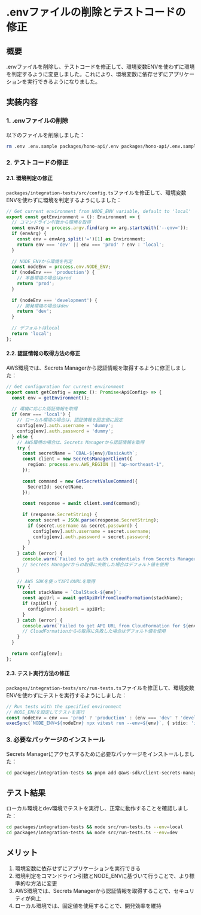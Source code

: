 # .envファイルの削除とテストコードの修正

## 概要

.envファイルを削除し、テストコードを修正して、環境変数ENVを使わずに環境を判定するように変更しました。これにより、環境変数に依存せずにアプリケーションを実行できるようになりました。

## 実装内容

### 1. .envファイルの削除

以下のファイルを削除しました：

```bash
rm .env .env.sample packages/hono-api/.env packages/hono-api/.env.sample
```

### 2. テストコードの修正

#### 2.1. 環境判定の修正

`packages/integration-tests/src/config.ts`ファイルを修正して、環境変数ENVを使わずに環境を判定するようにしました：

```typescript
// Get current environment from NODE_ENV variable, default to 'local'
export const getEnvironment = (): Environment => {
  // コマンドライン引数から環境を取得
  const envArg = process.argv.find(arg => arg.startsWith('--env='));
  if (envArg) {
    const env = envArg.split('=')[1] as Environment;
    return env === 'dev' || env === 'prod' ? env : 'local';
  }
  
  // NODE_ENVから環境を判定
  const nodeEnv = process.env.NODE_ENV;
  if (nodeEnv === 'production') {
    // 本番環境の場合はprod
    return 'prod';
  }
  
  if (nodeEnv === 'development') {
    // 開発環境の場合はdev
    return 'dev';
  }
  
  // デフォルトはlocal
  return 'local';
};
```

#### 2.2. 認証情報の取得方法の修正

AWS環境では、Secrets Managerから認証情報を取得するように修正しました：

```typescript
// Get configuration for current environment
export const getConfig = async (): Promise<ApiConfig> => {
  const env = getEnvironment();
  
  // 環境に応じた認証情報を取得
  if (env === 'local') {
    // ローカル環境の場合は、認証情報を固定値に設定
    config[env].auth.username = 'dummy';
    config[env].auth.password = 'dummy';
  } else {
    // AWS環境の場合は、Secrets Managerから認証情報を取得
    try {
      const secretName = `CBAL-${env}/BasicAuth`;
      const client = new SecretsManagerClient({
        region: process.env.AWS_REGION || "ap-northeast-1",
      });
      
      const command = new GetSecretValueCommand({
        SecretId: secretName,
      });
      
      const response = await client.send(command);
      
      if (response.SecretString) {
        const secret = JSON.parse(response.SecretString);
        if (secret.username && secret.password) {
          config[env].auth.username = secret.username;
          config[env].auth.password = secret.password;
        }
      }
    } catch (error) {
      console.warn(`Failed to get auth credentials from Secrets Manager for ${env} environment:`, error);
      // Secrets Managerからの取得に失敗した場合はデフォルト値を使用
    }
    
    // AWS SDKを使ってAPIのURLを取得
    try {
      const stackName = `CbalStack-${env}`;
      const apiUrl = await getApiUrlFromCloudFormation(stackName);
      if (apiUrl) {
        config[env].baseUrl = apiUrl;
      }
    } catch (error) {
      console.warn(`Failed to get API URL from CloudFormation for ${env} environment:`, error);
      // CloudFormationからの取得に失敗した場合はデフォルト値を使用
    }
  }
  
  return config[env];
};
```

#### 2.3. テスト実行方法の修正

`packages/integration-tests/src/run-tests.ts`ファイルを修正して、環境変数ENVを使わずにテストを実行するようにしました：

```typescript
// Run tests with the specified environment
// NODE_ENVを設定してテストを実行
const nodeEnv = env === 'prod' ? 'production' : (env === 'dev' ? 'development' : 'test');
execSync(`NODE_ENV=${nodeEnv} npx vitest run --env=${env}`, { stdio: 'inherit' });
```

### 3. 必要なパッケージのインストール

Secrets Managerにアクセスするために必要なパッケージをインストールしました：

```bash
cd packages/integration-tests && pnpm add @aws-sdk/client-secrets-manager
```

## テスト結果

ローカル環境とdev環境でテストを実行し、正常に動作することを確認しました：

```bash
cd packages/integration-tests && node src/run-tests.ts --env=local
cd packages/integration-tests && node src/run-tests.ts --env=dev
```

## メリット

1. 環境変数に依存せずにアプリケーションを実行できる
2. 環境判定をコマンドライン引数とNODE_ENVに基づいて行うことで、より標準的な方法に変更
3. AWS環境では、Secrets Managerから認証情報を取得することで、セキュリティが向上
4. ローカル環境では、固定値を使用することで、開発効率を維持
